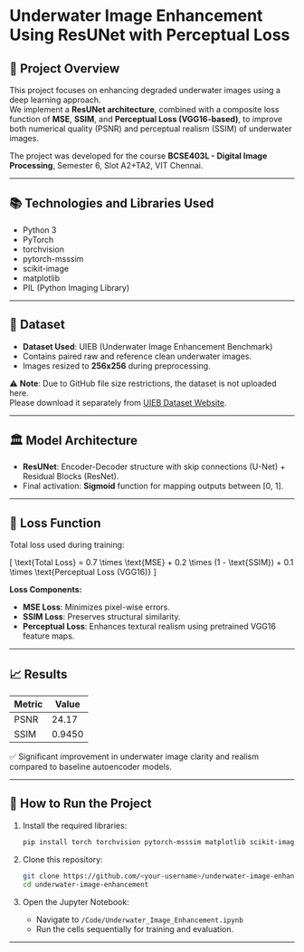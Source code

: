 # Underwater Image Enhancement Using ResUNet with Perceptual Loss

## 📌 Project Overview
This project focuses on enhancing degraded underwater images using a deep learning approach.  
We implement a **ResUNet architecture**, combined with a composite loss function of **MSE**, **SSIM**, and **Perceptual Loss (VGG16-based)**, to improve both numerical quality (PSNR) and perceptual realism (SSIM) of underwater images.

The project was developed for the course **BCSE403L - Digital Image Processing**, Semester 6, Slot A2+TA2, VIT Chennai.

---

## 📚 Technologies and Libraries Used
- Python 3
- PyTorch
- torchvision
- pytorch-msssim
- scikit-image
- matplotlib
- PIL (Python Imaging Library)

---

## 📂 Dataset
- **Dataset Used**: UIEB (Underwater Image Enhancement Benchmark)
- Contains paired raw and reference clean underwater images.
- Images resized to **256x256** during preprocessing.

⚠️ **Note**: Due to GitHub file size restrictions, the dataset is not uploaded here.  
Please download it separately from [UIEB Dataset Website](https://li-chongyi.github.io/proj_underwater.html).

---

## 🏛 Model Architecture

- **ResUNet**: Encoder-Decoder structure with skip connections (U-Net) + Residual Blocks (ResNet).
- Final activation: **Sigmoid** function for mapping outputs between [0, 1].

---

## 🎯 Loss Function

Total loss used during training:

\[
\text{Total Loss} = 0.7 \times \text{MSE} + 0.2 \times (1 - \text{SSIM}) + 0.1 \times \text{Perceptual Loss (VGG16)}
\]

**Loss Components:**
- **MSE Loss**: Minimizes pixel-wise errors.
- **SSIM Loss**: Preserves structural similarity.
- **Perceptual Loss**: Enhances textural realism using pretrained VGG16 feature maps.

---

## 📈 Results

| Metric | Value |
|--------|-------|
| PSNR   | 24.17 |
| SSIM   | 0.9450 |

✅ Significant improvement in underwater image clarity and realism compared to baseline autoencoder models.

---

## 🚀 How to Run the Project

1. Install the required libraries:
    ```bash
    pip install torch torchvision pytorch-msssim matplotlib scikit-image pillow
    ```

2. Clone this repository:
    ```bash
    git clone https://github.com/<your-username>/underwater-image-enhancement.git
    cd underwater-image-enhancement
    ```

3. Open the Jupyter Notebook:
    - Navigate to `/Code/Underwater_Image_Enhancement.ipynb`
    - Run the cells sequentially for training and evaluation.

---


